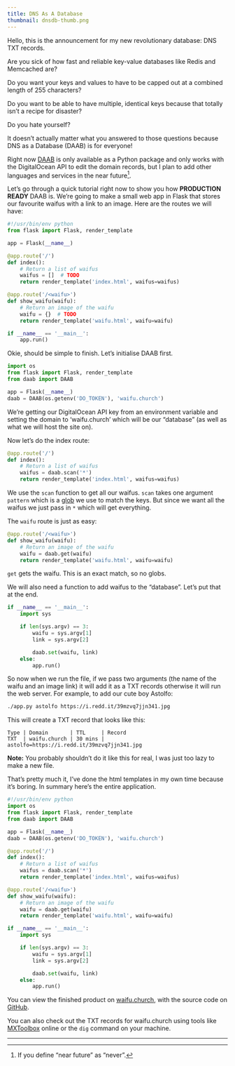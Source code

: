 ```yaml
---
title: DNS As A Database
thumbnail: dnsdb-thumb.png
---
```


Hello, this is the announcement for my new revolutionary database: DNS TXT records.

Are you sick of how fast and reliable key-value databases like Redis and Memcached are?

Do you want your keys and values to have to be capped out at a combined length of 255 characters?

Do you want to be able to have multiple, identical keys because that totally isn’t a recipe for disaster?

Do you hate yourself?

It doesn’t actually matter what you answered to those questions because DNS as a Database (DAAB) is for everyone!

Right now [DAAB](https://github.com/beanpuppy/dns-as-a-database) is only available as a Python package and only works with the DigitalOcean API to edit the domain records, but I plan to add other languages and services in the near future[^1].

Let’s go through a quick tutorial right now to show you how **PRODUCTION READY** DAAB is. We’re going to make a small web app in Flask that stores our favourite waifus with a link to an image. Here are the routes we will have:

```python
#!/usr/bin/env python
from flask import Flask, render_template

app = Flask(__name__)

@app.route('/')
def index():
    # Return a list of waifus
    waifus = []  # TODO
    return render_template('index.html', waifus=waifus)

@app.route('/<waifu>')
def show_waifu(waifu):
    # Return an image of the waifu
    waifu = {}  # TODO
    return render_template('waifu.html', waifu=waifu)

if __name__ == '__main__':
    app.run()
```

Okie, should be simple to finish. Let’s initialise DAAB first.

```python
import os
from flask import Flask, render_template
from daab import DAAB

app = Flask(__name__)
daab = DAAB(os.getenv('DO_TOKEN'), 'waifu.church')
```

We’re getting our DigitalOcean API key from an environment variable and setting the domain to ‘waifu.church’ which will be our “database” (as well as what we will host the site on).

Now let’s do the index route:

```python
@app.route('/')
def index():
    # Return a list of waifus
    waifus = daab.scan('*')
    return render_template('index.html', waifus=waifus)
```

We use the `scan` function to get all our waifus. `scan` takes one argument `pattern` which is a [glob](https://en.wikipedia.org/wiki/Glob_programming) we use to match the keys. But since we want all the waifus we just pass in `*` which will get everything.

The `waifu` route is just as easy:

```python
@app.route('/<waifu>')
def show_waifu(waifu):
    # Return an image of the waifu
    waifu = daab.get(waifu)
    return render_template('waifu.html', waifu=waifu)
```

`get` gets the waifu. This is an exact match, so no globs.

We will also need a function to add waifus to the “database”. Let’s put that at the end.

```python
if __name__ == '__main__':
    import sys

    if len(sys.argv) == 3:
        waifu = sys.argv[1]
        link = sys.argv[2]

        daab.set(waifu, link)
    else:
        app.run()
```

So now when we run the file, if we pass two arguments (the name of the waifu and an image link) it will add it as a TXT records otherwise it will run the web server. For example, to add our cute boy Astolfo:

```bash
./app.py astolfo https://i.redd.it/39mzvq7jjn341.jpg
```

This will create a TXT record that looks like this:

```
Type | Domain       | TTL     | Record
TXT  | waifu.church | 30 mins | astolfo=https://i.redd.it/39mzvq7jjn341.jpg
```

**Note:** You probably shouldn’t do it like this for real, I was just too lazy to make a new file.

That’s pretty much it, I’ve done the html templates in my own time because it’s boring. In summary here’s the entire application.

```python
#!/usr/bin/env python
import os
from flask import Flask, render_template
from daab import DAAB

app = Flask(__name__)
daab = DAAB(os.getenv('DO_TOKEN'), 'waifu.church')

@app.route('/')
def index():
    # Return a list of waifus
    waifus = daab.scan('*')
    return render_template('index.html', waifus=waifus)

@app.route('/<waifu>')
def show_waifu(waifu):
    # Return an image of the waifu
    waifu = daab.get(waifu)
    return render_template('waifu.html', waifu=waifu)

if __name__ == '__main__':
    import sys

    if len(sys.argv) == 3:
        waifu = sys.argv[1]
        link = sys.argv[2]

        daab.set(waifu, link)
    else:
        app.run()
```

You can view the finished product on [waifu.church](https://waifu.church), with the source code on [GitHub](https://github.com/beanpuppy/waifu.church).

You can also check out the TXT records for waifu.church using tools like [MXToolbox](https://mxtoolbox.com/SuperTool.aspx?action=txt%3awaifu.church&run=toolpage) online or the `dig` command on your machine.

---

[^1]: If you define “near future” as “never”.
